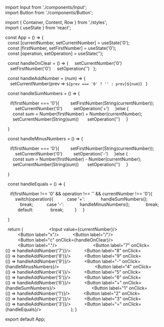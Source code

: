 import Input from './components/Input'; 
 import Button from './components/Button'; 
  
 import { Container, Content, Row } from './styles'; 
 import { useState } from 'react'; 
  
  
 const App = () => { 
   const [currentNumber, setCurrentNumber] = useState('0'); 
   const [firstNumber, setFirstNumber] = useState('0'); 
   const [operation, setOperation] = useState(''); 
  
   const handleOnClear = () => { 
     setCurrentNumber('0') 
     setFirstNumber('0') 
     setOperation('') 
   }; 
  
   const handleAddNumber = (num) => { 
     setCurrentNumber(prev => `${prev === '0' ? '' : prev}${num}`) 
   } 
  
   const handleSumNumbers = () => { 
  
     if(firstNumber === '0'){ 
         setFirstNumber(String(currentNumber)); 
         setCurrentNumber('0') 
         setOperation('+') 
     }else { 
       const sum = Number(firstNumber) + Number(currentNumber); 
       setCurrentNumber(String(sum)) 
       setOperation('') 
     } 
  
   } 
  
   const handleMinusNumbers = () => { 
  
     if(firstNumber === '0'){ 
         setFirstNumber(String(currentNumber)); 
         setCurrentNumber('0') 
         setOperation('-') 
     }else { 
       const sum = Number(firstNumber) - Number(currentNumber); 
       setCurrentNumber(String(sum)) 
       setOperation('') 
     } 
  
   } 
  
   const handleEquals = () => { 
  
     if(firstNumber !== '0' && operation !== '' && currentNumber !== '0'){ 
         switch(operation){ 
           case '+': 
             handleSumNumbers(); 
             break; 
           case '-': 
             handleMinusNumbers(); 
             break; 
           default:  
             break; 
         } 
     } 
  
   } 
  
   return ( 
     <Container> 
       <Content> 
         <Input value={currentNumber}/> 
         <Row> 
           <Button label="x"/> 
           <Button label="/"/> 
           <Button label="c" onClick={handleOnClear}/> 
           <Button label="."/> 
         </Row> 
         <Row> 
           <Button label="7" onClick={() => handleAddNumber('7')}/> 
           <Button label="8" onClick={() => handleAddNumber('8')}/> 
           <Button label="9" onClick={() => handleAddNumber('9')}/> 
           <Button label="-" onClick={handleMinusNumbers}/> 
         </Row> 
         <Row> 
           <Button label="4" onClick={() => handleAddNumber('4')}/> 
           <Button label="5" onClick={() => handleAddNumber('5')}/> 
           <Button label="6" onClick={() => handleAddNumber('6')}/> 
           <Button label="+" onClick={handleSumNumbers}/> 
         </Row> 
         <Row> 
           <Button label="1" onClick={() => handleAddNumber('1')}/> 
           <Button label="2" onClick={() => handleAddNumber('2')}/> 
           <Button label="3" onClick={() => handleAddNumber('3')}/> 
           <Button label="=" onClick={handleEquals}/> 
         </Row> 
       </Content> 
     </Container> 
   ); 
 } 
  
 export default App;
